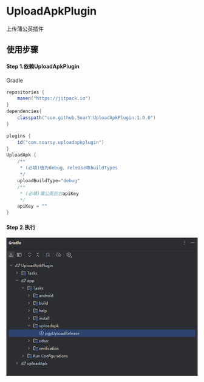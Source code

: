 # UploadApkPlugin
上传蒲公英插件

## 使用步骤
#### Step 1.依赖UploadApkPlugin
Gradle
```groovy
repositories {
    maven("https://jitpack.io")
}
dependencies{
    classpath("com.github.SoarY:UploadApkPlugin:1.0.0")
}
```

```groovy
plugins {
    id("com.soarsy.uploadapkplugin")
}
UploadApk {
    /**
     * (必填)值为debug、release等buildTypes
     */
    uploadBuildType="debug"
    /**
     * (必填)蒲公英后台apiKey
     */
    apiKey = ""
}
```

#### Step 2.执行
![示例](https://github.com/SoarY/UploadApkPlugin/blob/main/file/log.png?raw=true)
